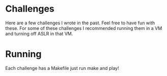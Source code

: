 # Challenges
Here are a few challenges I wrote in the past. Feel free to have fun with these. For some of these challenges I recommended running them in a VM and turning off ASLR in that VM. 


# Running
Each challenge has a Makefile just run make and play!  
